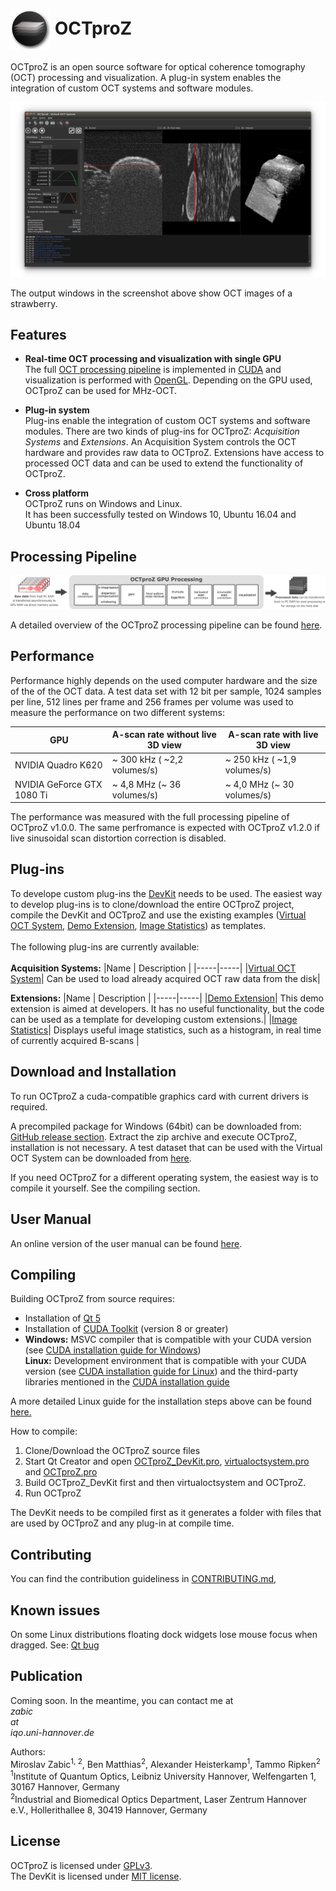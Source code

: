  # <img style="vertical-align:middle" img src="images/octproz_icon.png" width="64"> OCTproZ 

OCTproZ is an open source software for optical coherence tomography (OCT) processing and visualization. A plug-in system enables the integration of custom OCT systems and software modules.

<p align="center">
  <img src="images/octproz_screenshot_ubuntu.png" width="640">
</p>

The output windows in the screenshot above show OCT images of a strawberry. 


Features
--------

* **Real-time OCT processing and visualization with single GPU**  </br>
The full [OCT processing pipeline](processing.md) is implemented in [CUDA](https://developer.nvidia.com/cuda-zone) and visualization is performed with [OpenGL](https://www.opengl.org). Depending on the GPU used, OCTproZ can be used for MHz-OCT. 

* **Plug-in system** </br>
Plug-ins enable the integration of custom OCT systems and software modules. There are two kinds of plug-ins for OCTproZ: _Acquisition Systems_ and _Extensions_. An Acquisition System controls the OCT hardware and provides raw data to OCTproZ. Extensions have access to processed OCT data and can be used to extend the functionality of OCTproZ. 

* **Cross platform** </br>
OCTproZ runs on Windows and Linux. </br>
It has been successfully tested on Windows 10, Ubuntu 16.04 and Ubuntu 18.04


Processing Pipeline
--------
<p align="center">
  <img src="images/processing_pipeline_linear_v1_1_0.png" >
</p>

A detailed overview of the OCTproZ processing pipeline can be found [here](processing.md).

Performance
----------
Performance highly depends on the used computer hardware and the size of the of the OCT data. A test data set with 12 bit per sample, 1024 samples per line, 512 lines per frame and 256 frames per volume was used to measure the performance on two different systems:

GPU           | A-scan rate without live 3D view | A-scan rate with live 3D view
------------- | ------------- | -------------
NVIDIA Quadro K620  | ~ 300 kHz ( ~2,2 volumes/s) | ~ 250 kHz ( ~1,9 volumes/s)
NVIDIA GeForce GTX 1080 Ti  | ~ 4,8 MHz (~ 36 volumes/s) | ~ 4,0 MHz (~ 30 volumes/s)

The performance was measured with the full processing pipeline of OCTproZ v1.0.0. The same perfromance is expected with OCTproZ v1.2.0 if live sinusoidal scan distortion correction is disabled. 


Plug-ins
----------
To develope custom plug-ins the [DevKit](octproz_devkit) needs to be used. The easiest way to develop plug-ins is to clone/download the entire OCTproZ project, compile the DevKit and OCTproZ and use the existing examples ([Virtual OCT System](octproz_virtual_oct_system), [Demo Extension](octproz_demo_extension), [Image Statistics](https://github.com/spectralcode/ImageStatisticsExtension)) as templates. </br></br>
The following plug-ins are currently available:
</br></br>
__Acquisition Systems:__
|Name | Description |
|-----|-----|
|[Virtual OCT System](octproz_virtual_oct_system)| Can be used to load already acquired OCT raw data from the disk|


__Extensions:__
|Name | Description |
|-----|-----|
|[Demo Extension](octproz_demo_extension)| This demo extension is aimed at developers. It has no useful functionality, but the code can be used as a template for developing custom extensions.|
|[Image Statistics](https://github.com/spectralcode/ImageStatisticsExtension)| Displays useful image statistics, such as a histogram, in real time of currently acquired B-scans |


Download and Installation
----------
To run OCTproZ a cuda-compatible graphics card with current drivers is required.

A precompiled package for Windows (64bit) can be downloaded from:
[GitHub release section](https://github.com/spectralcode/OCTproZ/releases). Extract the zip archive and execute OCTproZ, installation is not necessary.
A test dataset that can be used with the Virtual OCT System can be downloaded from [here](https://figshare.com/articles/SSOCT_test_dataset_for_OCTproZ/12356705). 

If you need OCTproZ for a different operating system, the easiest way is to compile it yourself. See the compiling section.


User Manual
----------
An online version of the user manual can be found [here](https://spectralcode.github.io/OCTproZ/index.html). 


Compiling
---------
Building OCTproZ from source requires: 
- Installation of [Qt 5](https://www.qt.io/offline-installers)
- Installation of [CUDA Toolkit](https://developer.nvidia.com/cuda-downloads) (version 8 or greater)
- __Windows:__ MSVC compiler that is compatible with your CUDA version (see [CUDA installation guide for Windows](https://docs.nvidia.com/cuda/cuda-installation-guide-microsoft-windows/index.html#system-requirements)) <br>
__Linux:__ Development environment that is compatible with your CUDA version (see [CUDA installation guide for Linux](https://docs.nvidia.com/cuda/cuda-installation-guide-linux/index.html#system-requirements)) and the third-party libraries mentioned in the [CUDA installation guide](https://docs.nvidia.com/cuda/cuda-installation-guide-linux/index.html#install-libraries)

A more detailed Linux guide for the installation steps above can be found [here.](install_dev_tools.md) 


How to compile:
1. Clone/Download the OCTproZ source files
2. Start Qt Creator and open [OCTproZ_DevKit.pro](octproz_devkit/OCTproZ_DevKit.pro), [virtualoctsystem.pro](octproz_virtual_oct_system/virtualoctsystem.pro) and [OCTproZ.pro](octproz/OCTproZ.pro)
3. Build OCTproZ_DevKit first and then virtualoctsystem and OCTproZ.
4. Run OCTproZ

The DevKit needs to be compiled first as it generates a folder with files that are used by OCTproZ and any plug-in at compile time.  </br>


Contributing
----------
You can find the contribution guideliness in [CONTRIBUTING.md](CONTRIBUTING.md),


Known issues
----------
On some Linux distributions floating dock widgets lose mouse focus when dragged. See: [Qt bug](https://bugreports.qt.io/browse/QTBUG-65640)


Publication
----------
Coming soon. In the meantime, you can contact me at </br>
_zabic_ _</br>_
_at_</br>
_iqo_._uni_-_hannover_._de_</br>

Authors:</br>
Miroslav Zabic<sup>1, 2</sup>, Ben Matthias<sup>2</sup>, Alexander Heisterkamp<sup>1</sup>, Tammo Ripken<sup>2</sup></br>
<sup>1</sup>Institute of Quantum Optics, Leibniz University Hannover, Welfengarten 1, 30167 Hannover, Germany</br>
<sup>2</sup>Industrial and Biomedical Optics Department, Laser Zentrum Hannover e.V., Hollerithallee 8, 30419 Hannover, Germany</br>

License
----------
OCTproZ is licensed under [GPLv3](LICENSE).</br>
The DevKit is licensed under [MIT license](octproz_devkit/LICENSE).

